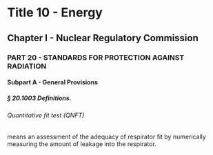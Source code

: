 
# Title 10 - Energy
## Chapter I - Nuclear Regulatory Commission
### PART 20 - STANDARDS FOR PROTECTION AGAINST RADIATION
#### Subpart A - General Provisions
##### § 20.1003 Definitions.
###### Quantitative fit test (QNFT)

means an assessment of the adequacy of respirator fit by numerically measuring the amount of leakage into the respirator.
